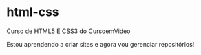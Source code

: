 # html-css
 
Curso de HTML5 E CSS3 do CursoemVideo

Estou aprendendo a criar sites e agora vou gerenciar repositórios!

<a href=""> </a>